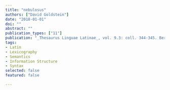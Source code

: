 ```yaml
---
title: "nebulosus"
authors: ["David Goldstein"]
date: "2018-01-01"
doi: ""
abstract: ""
publication_types: ["11"]
publication: "_Thesaurus Linguae Latinae_, vol. 9.3: coll. 344-345. Berlin: de Gruyter"
tags:
- Latin
- Lexicography
- Semantics
- Information Structure
- Syntax
selected: false
featured: false

---
```

